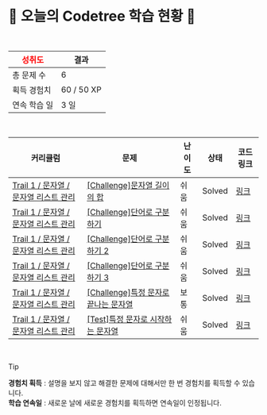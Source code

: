 # 🌲 오늘의 Codetree 학습 현황 🌲

<br />

| <span style="color:red;display:block;text-align:center;"> **성취도**</span> | 결과 |
|---|---|
| 총 문제 수 | 6 |
| 획득 경험치 | 60 / 50 XP |
| 연속 학습 일 | 3 일 |

<br />

|커리큘럼|문제|난이도|상태|코드 링크|
|---|---|---|---|---|
|[Trail 1 / 문자열 / 문자열 리스트 관리](https://www.codetree.ai/trail-info/novice-low/)|[[Challenge]문자열 길이의 합](https://www.codetree.ai/trails/complete/curated-cards/challenge-sum-length-of-string/)|쉬움|Solved|[링크](https://github.com/jaeml06/Codeing-Test/blob/main/251012/%EB%AC%B8%EC%9E%90%EC%97%B4%20%EA%B8%B8%EC%9D%B4%EC%9D%98%20%ED%95%A9/sum-length-of-string.js)|
|[Trail 1 / 문자열 / 문자열 리스트 관리](https://www.codetree.ai/trail-info/novice-low/)|[[Challenge]단어로 구분하기](https://www.codetree.ai/trails/complete/curated-cards/challenge-separate-words-with-words/)|쉬움|Solved|[링크](https://github.com/jaeml06/Codeing-Test/blob/main/251012/%EB%8B%A8%EC%96%B4%EB%A1%9C%20%EA%B5%AC%EB%B6%84%ED%95%98%EA%B8%B0/separate-words-with-words.js)|
|[Trail 1 / 문자열 / 문자열 리스트 관리](https://www.codetree.ai/trail-info/novice-low/)|[[Challenge]단어로 구분하기 2](https://www.codetree.ai/trails/complete/curated-cards/challenge-separate-words-with-words-2/)|쉬움|Solved|[링크](https://github.com/jaeml06/Codeing-Test/blob/main/251012/%EB%8B%A8%EC%96%B4%EB%A1%9C%20%EA%B5%AC%EB%B6%84%ED%95%98%EA%B8%B0%202/separate-words-with-words-2.js)|
|[Trail 1 / 문자열 / 문자열 리스트 관리](https://www.codetree.ai/trail-info/novice-low/)|[[Challenge]단어로 구분하기 3](https://www.codetree.ai/trails/complete/curated-cards/challenge-separate-words-with-words-3/)|쉬움|Solved|[링크](https://github.com/jaeml06/Codeing-Test/blob/main/251012/%EB%8B%A8%EC%96%B4%EB%A1%9C%20%EA%B5%AC%EB%B6%84%ED%95%98%EA%B8%B0%203/separate-words-with-words-3.js)|
|[Trail 1 / 문자열 / 문자열 리스트 관리](https://www.codetree.ai/trail-info/novice-low/)|[[Challenge]특정 문자로 끝나는 문자열](https://www.codetree.ai/trails/complete/curated-cards/challenge-string-ending-with-specific-character/)|보통|Solved|[링크](https://github.com/jaeml06/Codeing-Test/blob/main/251012/%ED%8A%B9%EC%A0%95%20%EB%AC%B8%EC%9E%90%EB%A1%9C%20%EB%81%9D%EB%82%98%EB%8A%94%20%EB%AC%B8%EC%9E%90%EC%97%B4/string-ending-with-specific-character.js)|
|[Trail 1 / 문자열 / 문자열 리스트 관리](https://www.codetree.ai/trail-info/novice-low/)|[[Test]특정 문자로 시작하는 문자열](https://www.codetree.ai/trails/complete/curated-cards/test-strings-that-start-with-a-specific-character/)|쉬움|Solved|[링크](https://github.com/jaeml06/Codeing-Test/blob/main/251012/%ED%8A%B9%EC%A0%95%20%EB%AC%B8%EC%9E%90%EB%A1%9C%20%EC%8B%9C%EC%9E%91%ED%95%98%EB%8A%94%20%EB%AC%B8%EC%9E%90%EC%97%B4/strings-that-start-with-a-specific-character.js)|


<br />

> [!TIP]
> **경험치 획득** : 설명을 보지 않고 해결한 문제에 대해서만 한 번 경험치를 획득할 수 있습니다.  
> **학습 연속일** : 새로운 날에 새로운 경험치를 획득하면 연속일이 인정됩니다.

